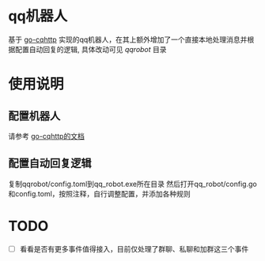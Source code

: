 # qq机器人

基于 [go-cqhttp](https://github.com/Mrs4s/go-cqhttp) 实现的qq机器人，在其上额外增加了一个直接本地处理消息并根据配置自动回复的逻辑, 具体改动可见 *qqrobot* 目录

# 使用说明

## 配置机器人

请参考 [go-cqhttp的文档](https://docs.go-cqhttp.org/)

## 配置自动回复逻辑

复制qqrobot/config.toml到qq_robot.exe所在目录 然后打开qq_robot/config.go和config.toml，按照注释，自行调整配置，并添加各种规则

# TODO

- [ ] 看看是否有更多事件值得接入，目前仅处理了群聊、私聊和加群这三个事件
